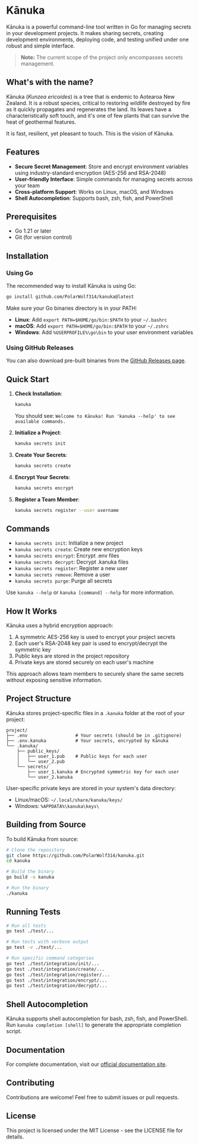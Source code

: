 # Kānuka

Kānuka is a powerful command-line tool written in Go for managing secrets in your development projects. It makes sharing secrets, creating development environments, deploying code, and testing unified under one robust and simple interface.

> **Note:** The current scope of the project only encompasses secrets management.

## What's with the name?

Kānuka (*Kunzea ericoides*) is a tree that is endemic to Aotearoa New Zealand. It is a robust species, critical to restoring wildlife destroyed by fire as it quickly propagates and regenerates the land. Its leaves have a characteristically soft touch, and it's one of few plants that can survive the heat of geothermal features.

It is fast, resilient, yet pleasant to touch. This is the vision of Kānuka.

## Features

- **Secure Secret Management**: Store and encrypt environment variables using industry-standard encryption (AES-256 and RSA-2048)
- **User-friendly Interface**: Simple commands for managing secrets across your team
- **Cross-platform Support**: Works on Linux, macOS, and Windows
- **Shell Autocompletion**: Supports bash, zsh, fish, and PowerShell

## Prerequisites

- Go 1.21 or later
- Git (for version control)

## Installation

### Using Go

The recommended way to install Kānuka is using Go:

```bash
go install github.com/PolarWolf314/kanuka@latest
```

Make sure your Go binaries directory is in your PATH:

- **Linux**: Add `export PATH=$HOME/go/bin:$PATH` to your `~/.bashrc`
- **macOS**: Add `export PATH=$HOME/go/bin:$PATH` to your `~/.zshrc`
- **Windows**: Add `%USERPROFILE%\go\bin` to your user environment variables

### Using GitHub Releases

You can also download pre-built binaries from the [GitHub Releases page](https://github.com/PolarWolf314/kanuka/releases).

## Quick Start

1. **Check Installation**:
   ```bash
   kanuka
   ```
   You should see: `Welcome to Kānuka! Run 'kanuka --help' to see available commands.`

2. **Initialize a Project**:
   ```bash
   kanuka secrets init
   ```

3. **Create Your Secrets**:
   ```bash
   kanuka secrets create
   ```

4. **Encrypt Your Secrets**:
   ```bash
   kanuka secrets encrypt
   ```

5. **Register a Team Member**:
   ```bash
   kanuka secrets register --user username
   ```

## Commands

- `kanuka secrets init`: Initialize a new project
- `kanuka secrets create`: Create new encryption keys
- `kanuka secrets encrypt`: Encrypt .env files
- `kanuka secrets decrypt`: Decrypt .kanuka files
- `kanuka secrets register`: Register a new user
- `kanuka secrets remove`: Remove a user
- `kanuka secrets purge`: Purge all secrets

Use `kanuka --help` or `kanuka [command] --help` for more information.

## How It Works

Kānuka uses a hybrid encryption approach:

1. A symmetric AES-256 key is used to encrypt your project secrets
2. Each user's RSA-2048 key pair is used to encrypt/decrypt the symmetric key
3. Public keys are stored in the project repository
4. Private keys are stored securely on each user's machine

This approach allows team members to securely share the same secrets without exposing sensitive information.

## Project Structure

Kānuka stores project-specific files in a `.kanuka` folder at the root of your project:

```
project/
├── .env                  # Your secrets (should be in .gitignore)
├── .env.kanuka           # Your secrets, encrypted by Kānuka
└── .kanuka/
    ├── public_keys/
    │   ├── user_1.pub    # Public keys for each user
    │   └── user_2.pub
    └── secrets/
        ├── user_1.kanuka # Encrypted symmetric key for each user
        └── user_2.kanuka
```

User-specific private keys are stored in your system's data directory:
- Linux/macOS: `~/.local/share/kanuka/keys/`
- Windows: `%APPDATA%\kanuka\keys\`

## Building from Source

To build Kānuka from source:

```bash
# Clone the repository
git clone https://github.com/PolarWolf314/kanuka.git
cd kanuka

# Build the binary
go build -o kanuka

# Run the binary
./kanuka
```

## Running Tests

```bash
# Run all tests
go test ./test/...

# Run tests with verbose output
go test -v ./test/...

# Run specific command categories
go test ./test/integration/init/...
go test ./test/integration/create/...
go test ./test/integration/register/...
go test ./test/integration/encrypt/...
go test ./test/integration/decrypt/...
```

## Shell Autocompletion

Kānuka supports shell autocompletion for bash, zsh, fish, and PowerShell. Run `kanuka completion [shell]` to generate the appropriate completion script.

## Documentation

For complete documentation, visit our [official documentation site](https://kanuka.guo.nz).

## Contributing

Contributions are welcome! Feel free to submit issues or pull requests.

## License

This project is licensed under the MIT License - see the LICENSE file for details.